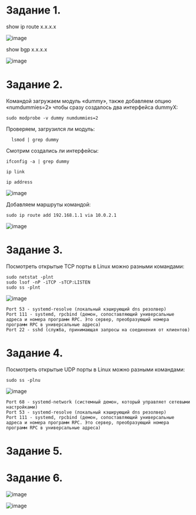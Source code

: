 Задание 1.
=====================

  show ip route x.x.x.x

![image](https://user-images.githubusercontent.com/60341565/144407123-e8ec3165-9375-4447-85c6-31cf09a7db7e.png)

  show bgp x.x.x.x

![image](https://user-images.githubusercontent.com/60341565/144407729-d22c802f-4491-43df-8183-5edc797c5da8.png)

Задание 2.
=====================

Командой загружаем модуль «dummy», также добавляем опцию «numdummies=2» чтобы сразу создалось два интерфейса dummyX:

    sudo modprobe -v dummy numdummies=2
  
Проверяем, загрузился ли модуль:

	  lsmod | grep dummy

Смотрим создались ли интерфейсы:

    ifconfig -a | grep dummy
    
    ip link
    
    ip address
    
![image](https://user-images.githubusercontent.com/60341565/144418185-6ea3bf19-83ff-4543-962b-8a4624a81263.png)

Добавляем маршруты командой:

    sudo ip route add 192.168.1.1 via 10.0.2.1

![image](https://user-images.githubusercontent.com/60341565/144421605-746debf9-64ef-4367-8e95-d01dafee4d68.png)

Задание 3.
=================

Посмотреть открытые TCP порты в Linux можно разными командами:

    sudo netstat -plnt
    sudo lsof -nP -iTCP -sTCP:LISTEN
    sudo ss -plnt
    
![image](https://user-images.githubusercontent.com/60341565/144427100-3b2792f2-94ca-43b4-912e-0b45d923b740.png)

    Port 53 - systemd-resolve (локальный кэширующий dns резолвер)
    Port 111 - systemd, rpcbind (демон, сопоставляющий универсальные адреса и номера программ RPC. Это сервер, преобразующий номера программ RPC в универсальные адреса)
    Port 22 - sshd (служба, принимающая запросы на соединения от клиентов)

Задание 4.
===================

Посмотреть открытые UDP порты в Linux можно разными командами:

    sudo ss -plnu

![image](https://user-images.githubusercontent.com/60341565/144427220-963d5c16-7dec-4fa6-9d01-0cb459b6dc3e.png)

    Port 68 - systemd-network (системный демон, который управляет сетевыми настройками)
    Port 53 - systemd-resolve (локальный кэширующий dns резолвер)
    Port 111 - systemd, rpcbind (демон, сопоставляющий универсальные адреса и номера программ RPC. Это сервер, преобразующий номера программ RPC в универсальные адреса)
    
Задание 5.
=====================


Задание 6.
=====================

![image](https://user-images.githubusercontent.com/60341565/144434845-b3e942ca-ac2f-4adf-b80c-754b5aa23ebb.png)

![image](https://user-images.githubusercontent.com/60341565/144434717-f70a9a58-3dbd-40c1-af94-b821329fffe5.png)
